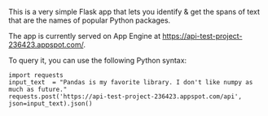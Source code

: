 This is a very simple Flask app that lets you identify & get the spans of text that are the names of popular Python packages.

The app is currently served on App Engine at https://api-test-project-236423.appspot.com/. 

To query it, you can use the following Python syntax:

```
import requests
input_text  = "Pandas is my favorite library. I don't like numpy as much as future."
requests.post('https://api-test-project-236423.appspot.com/api', json=input_text).json()
```
